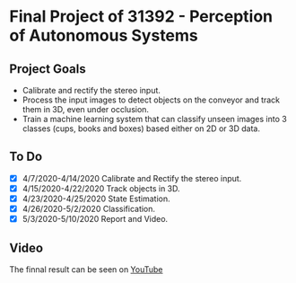 # Final Project of 31392 - Perception of Autonomous Systems
## Project Goals
- Calibrate and rectify the stereo input.
- Process the input images to detect objects on the conveyor and track them in 3D, even under occlusion.
- Train a machine learning system that can classify unseen images into 3 classes (cups, books and boxes) based either on 2D or 3D data.

## To Do
- [x] 4/7/2020-4/14/2020 Calibrate and Rectify the stereo input. 
- [x] 4/15/2020-4/22/2020 Track objects in 3D.
- [x] 4/23/2020-4/25/2020 State Estimation.
- [x] 4/26/2020-5/2/2020 Classification.
- [x] 5/3/2020-5/10/2020 Report and Video.

## Video
The finnal result can be seen on [YouTube](https://www.youtube.com/watch?v=IoGjnXz-_XI&t=182s) 
